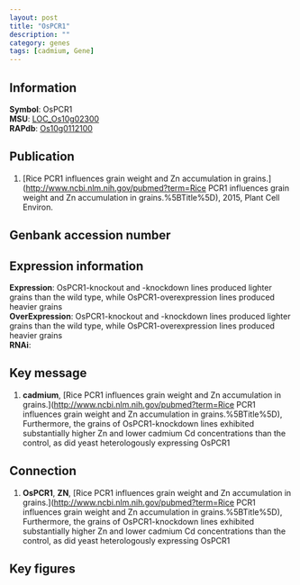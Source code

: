 ```yaml
---
layout: post
title: "OsPCR1"
description: ""
category: genes
tags: [cadmium, Gene]
---
```


## Information
__Symbol__: OsPCR1  
__MSU__: [LOC_Os10g02300](http://rice.plantbiology.msu.edu/cgi-bin/ORF_infopage.cgi?orf=LOC_Os10g02300)  
__RAPdb__: [Os10g0112100](http://rapdb.dna.affrc.go.jp/viewer/gbrowse_details/irgsp1?name=Os10g0112100)  

## Publication
1. [Rice PCR1 influences grain weight and Zn accumulation in grains.](http://www.ncbi.nlm.nih.gov/pubmed?term=Rice PCR1 influences grain weight and Zn accumulation in grains.%5BTitle%5D), 2015, Plant Cell Environ.

## Genbank accession number

## Expression information
__Expression__: OsPCR1-knockout and -knockdown lines produced lighter grains than the wild type, while OsPCR1-overexpression lines produced heavier grains  
__OverExpression__: OsPCR1-knockout and -knockdown lines produced lighter grains than the wild type, while OsPCR1-overexpression lines produced heavier grains  
__RNAi__:  

## Key message
1. __cadmium__, [Rice PCR1 influences grain weight and Zn accumulation in grains.](http://www.ncbi.nlm.nih.gov/pubmed?term=Rice PCR1 influences grain weight and Zn accumulation in grains.%5BTitle%5D),  Furthermore, the grains of OsPCR1-knockdown lines exhibited substantially higher Zn and lower cadmium Cd concentrations than the control, as did yeast heterologously expressing OsPCR1

## Connection
1. __OsPCR1__, __ZN__, [Rice PCR1 influences grain weight and Zn accumulation in grains.](http://www.ncbi.nlm.nih.gov/pubmed?term=Rice PCR1 influences grain weight and Zn accumulation in grains.%5BTitle%5D),  Furthermore, the grains of OsPCR1-knockdown lines exhibited substantially higher Zn and lower cadmium Cd concentrations than the control, as did yeast heterologously expressing OsPCR1

## Key figures


